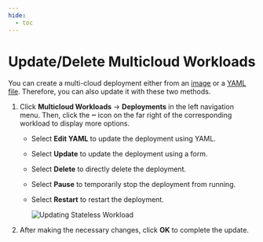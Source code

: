 ```yaml
---
hide:
  - toc
---
```


# Update/Delete Multicloud Workloads

You can create a multi-cloud deployment either from an [image](deployment.md) or a [YAML file](yaml.md). Therefore, you can also update it with these two methods.

1. Click __Multicloud Workloads__ -> __Deployments__ in the left navigation menu. Then, click the __ⵈ__ icon on the far right of the corresponding workload to display more options.

    - Select __Edit YAML__ to update the deployment using YAML.
    - Select __Update__ to update the deployment using a form.
    - Select __Delete__ to directly delete the deployment.
    - Select __Pause__ to temporarily stop the deployment from running.
    - Select __Restart__ to restart the deployment.

        ![Updating Stateless Workload](../images/deploy-update01.png)

2. After making the necessary changes, click __OK__ to complete the update.
